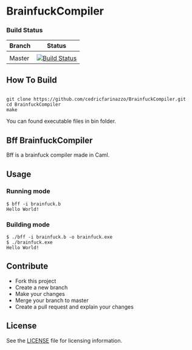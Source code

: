 # BrainfuckCompiler

### Build Status

| Branch | Status |
|--------|--------|
|        |        |
| Master | [![Build Status](https://travis-ci.com/cedricfarinazzo/BrainfuckCompiler.svg?token=PWWWrwHwq3fxP6xWcPoJ&branch=master)](https://travis-ci.com/cedricfarinazzo/BrainfuckCompiler)     |


## How To Build

```

git clone https://github.com/cedricfarinazzo/BrainfuckCompiler.git
cd BrainfuckCompiler
make

```

You can found executable files in bin folder.

## Bff BrainfuckCompiler

Bff is a brainfuck compiler made in Caml.

## Usage

### Running mode

```
$ bff -i brainfuck.b
Hello World!
```

### Building mode 

```
$ ./bff -i brainfuck.b -o brainfuck.exe
$ ./brainfuck.exe
Hello World!
```

## Contribute

- Fork this project
- Create a new branch
- Make your changes
- Merge your branch to master
- Create a pull request and explain your changes

## License

See the [LICENSE](LICENSE) file for licensing information.
